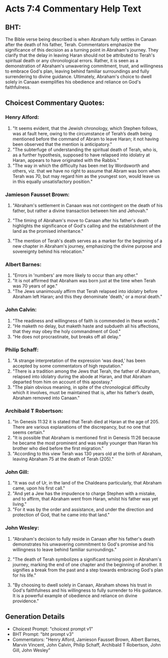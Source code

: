 # Acts 7:4 Commentary Help Text

## BHT:
The Bible verse being described is when Abraham fully settles in Canaan after the death of his father, Terah. Commentators emphasize the significance of this decision as a turning point in Abraham's journey. They clarify that the delay in leaving Haran should not be attributed to Terah's spiritual death or any chronological errors. Rather, it is seen as a demonstration of Abraham's unwavering commitment, trust, and willingness to embrace God's plan, leaving behind familiar surroundings and fully surrendering to divine guidance. Ultimately, Abraham's choice to dwell solely in Canaan exemplifies his obedience and reliance on God's faithfulness.

## Choicest Commentary Quotes:
### Henry Alford:
1. "It seems evident, that the Jewish chronology, which Stephen follows, was at fault here, owing to the circumstance of Terah’s death being mentioned before the command of Abram to leave Haran; it not having been observed that the mention is anticipatory."
2. "The subterfuge of understanding the spiritual death of Terah, who is, as a further hypothesis, supposed to have relapsed into idolatry at Haran, appears to have originated with the Rabbis."
3. "The way in which the difficulty has been met by Wordsworth and others, viz. that we have no right to assume that Abram was born when Terah was 70, but may regard him as the youngest son, would leave us in this equally unsatisfactory position."

### Jamieson Fausset Brown:
1. "Abraham's settlement in Canaan was not contingent on the death of his father, but rather a divine transaction between him and Jehovah." 

2. "The timing of Abraham's move to Canaan after his father's death highlights the significance of God's calling and the establishment of the land as the promised inheritance." 

3. "The mention of Terah's death serves as a marker for the beginning of a new chapter in Abraham's journey, emphasizing the divine purpose and sovereignty behind his relocation."

### Albert Barnes:
1. "Errors in 'numbers' are more likely to occur than any other."
2. "It is not affirmed that Abraham was born just at the time when Terah was 70 years of age."
3. "The Jews unanimously affirm that Terah relapsed into idolatry before Abraham left Haran; and this they denominate 'death,' or a moral death."

### John Calvin:
1. "The readiness and willingness of faith is commended in these words."
2. "He maketh no delay, but maketh haste and subdueth all his affections, that they may obey the holy commandment of God."
3. "He does not procrastinate, but breaks off all delay."

### Philip Schaff:
1. "A strange interpretation of the expression ‘was dead,’ has been accepted by some commentators of high reputation."
2. "There is a tradition among the Jews that Terah, the father of Abraham, relapsed into idolatry during the abode at Haran, and that Abraham departed from him on account of this apostasy."
3. "The plain obvious meaning, in spite of the chronological difficulty which it involves, must be maintained that is, after his father’s death, Abraham removed into Canaan."

### Archibald T Robertson:
1. "In Genesis 11:32 it is stated that Terah died at Haran at the age of 205. There are various explanations of the discrepancy, but no one that seems certain."
2. "It is possible that Abraham is mentioned first in Genesis 11:26 because he became the most prominent and was really younger than Haran his brother who died before the first migration."
3. "According to this view Terah was 130 years old at the birth of Abraham, leaving Abraham 75 at the death of Terah (205)."

### John Gill:
1. "It was out of Ur, in the land of the Chaldeans particularly, that Abraham came, upon his first call."
2. "And yet a Jew has the impudence to charge Stephen with a mistake, and to affirm, that Abraham went from Haran, whilst his father was yet living."
3. "For it was by the order and assistance, and under the direction and protection of God, that he came into that land."

### John Wesley:
1. "Abraham's decision to fully reside in Canaan after his father's death demonstrates his unwavering commitment to God's promise and his willingness to leave behind familiar surroundings." 

2. "The death of Terah symbolizes a significant turning point in Abraham's journey, marking the end of one chapter and the beginning of another. It signifies a break from the past and a step towards embracing God's plan for his life."

3. "By choosing to dwell solely in Canaan, Abraham shows his trust in God's faithfulness and his willingness to fully surrender to His guidance. It is a powerful example of obedience and reliance on divine providence."


## Generation Details
- Choicest Prompt: "choicest prompt v1"
- BHT Prompt: "bht prompt v3"
- Commentators: "Henry Alford, Jamieson Fausset Brown, Albert Barnes, Marvin Vincent, John Calvin, Philip Schaff, Archibald T Robertson, John Gill, John Wesley"
